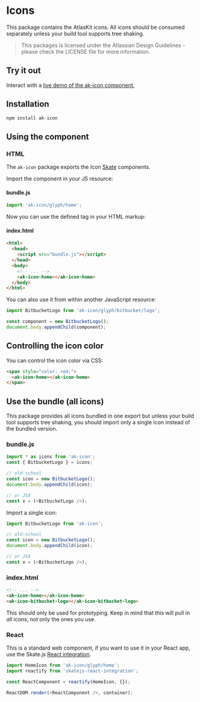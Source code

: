 # Icons

This package contains the AtlasKit icons. All icons should be consumed separately unless your build tool supports tree shaking.

> This packages is licensed under the Atlassian Design Guidelines - please check the LICENSE file for more information.

## Try it out

Interact with a [live demo of the ak-icon component.](https://aui-cdn.atlassian.com/atlaskit/stories/ak-icon/@VERSION@/)

## Installation

```sh
npm install ak-icon
```

## Using the component

### HTML

The `ak-icon` package exports the Icon [Skate](https://github.com/skatejs/skatejs) components.

Import the component in your JS resource:

#### bundle.js

```js
import 'ak-icon/glyph/home';
```

Now you can use the defined tag in your HTML markup:

#### index.html

```html
<html>
  <head>
    <script src="bundle.js"></script>
  </head>
  <body>
    <!-- ... -->
    <ak-icon-home></ak-icon-home>
  </body>
</html>
```

You can also use it from within another JavaScript resource:

```js
import BitbucketLogo from 'ak-icon/glyph/bitbucket/logo';

const component = new BitbucketLogo();
document.body.appendChild(component);
```

## Controlling the icon color

You can control the icon color via CSS:

```html
<span style="color: red;">
  <ak-icon-home></ak-icon-home>
</span>
```

## Use the bundle (all icons)

This package provides all icons bundled in one export but unless your build tool supports tree shaking, you should import only a single icon instead of the bundled version.

### bundle.js

```js
import * as icons from 'ak-icon';
const { BitbucketLogo } = icons;

// old-school
const icon = new BitbucketLogo();
document.body.appendChild(icon);

// or JSX
const x = (<BitbucketLogo />);
```

Import a single icon:

```js
import BitbucketLogo from 'ak-icon';

// old-school
const icon = new BitbucketLogo();
document.body.appendChild(icon);

// or JSX
const x = (<BitbucketLogo />);
```

### index.html

```html
<!-- ... -->
<ak-icon-home></ak-icon-home>
<ak-icon-bitbucket-logo></ak-icon-bitbucket-logo>
```
This should only be used for prototyping. Keep in mind that this will pull in *all* icons, not only the ones you use.

### React

This is a standard web component, if you want to use it in your React app, use the Skate.js [React integration](https://github.com/webcomponents/react-integration).

```js
import HomeIcon from 'ak-icon/glyph/home';
import reactify from 'skatejs-react-integration';

const ReactComponent = reactify(HomeIcon, {});

ReactDOM.render(<ReactComponent />, container);
```
